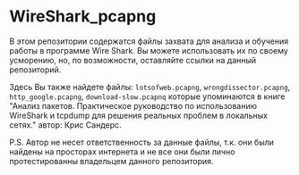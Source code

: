 # WireShark_pcapng

В этом репозитории содержатся файлы захвата для анализа и обучения работы в программе Wire Shark. Вы можете использовать их по своему усморению, но, по возможности, оставляйте ссылки на данный репозиторий.

Здесь Вы также найдете файлы: `lotsofweЬ.pcapng`, `wrongdissector.pcapng`, `http_google.pcapng`, `download-slow.pcapnq` которые упоминаются в книге "Анализ пакетов. Практическое руководство по использованию WireShark и tcpdump для решения реальных проблем в локальных сетях." автор: Крис Сандерс. 

P.S. Автор не несет ответственность за данные файлы, т.к. они были найдены на просторах интернета и не все они были лично протестированны владельцем данного репозитория.
